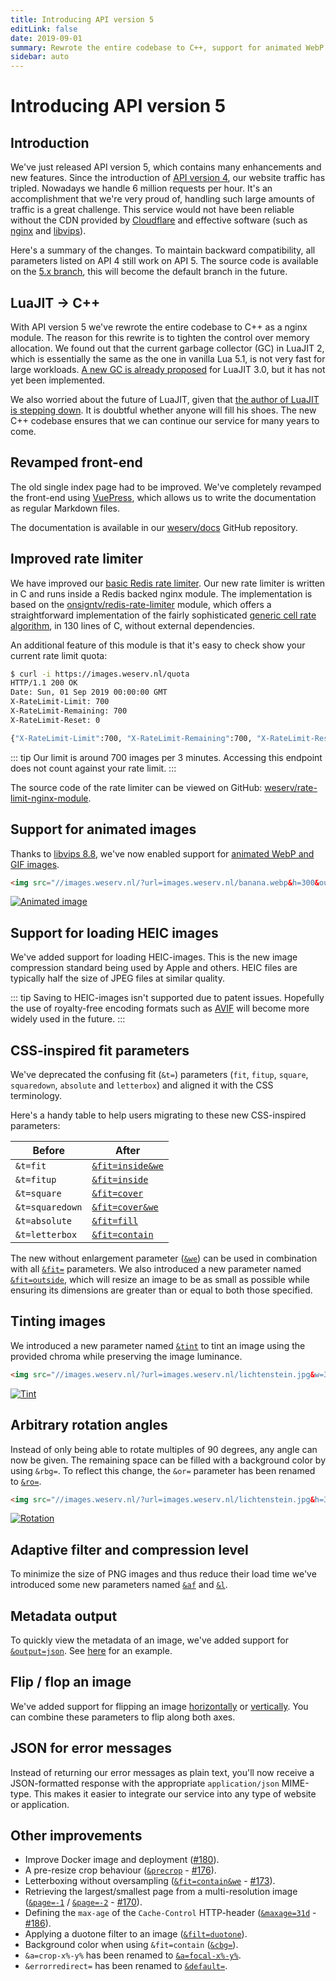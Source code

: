 ```yaml
---
title: Introducing API version 5
editLink: false
date: 2019-09-01
summary: Rewrote the entire codebase to C++, support for animated WebP and GIF images, plus many more improvements.
sidebar: auto
---
```


# Introducing API version 5

## Introduction
We've just released API version 5, which contains many enhancements and new features. Since the
introduction of [API version 4][version-4-post], our website traffic has tripled. Nowadays we handle 6 million requests per
hour. It's an accomplishment that we're very proud of, handling such large amounts of traffic is a great
challenge. This service would not have been reliable without the CDN provided by [Cloudflare][cloudflare] and
effective software (such as [nginx][nginx] and [libvips][libvips]).

Here's a summary of the changes. To maintain backward compatibility, all parameters listed on API 4 still
work on API 5. The source code is available on the [5.x branch][5.x-branch], this will become the default branch in
the future.

## LuaJIT → C++
With API version 5 we've rewrote the entire codebase to C++ as a nginx module. The reason for this
rewrite is to tighten the control over memory allocation. We found out that the current garbage collector
(GC) in LuaJIT 2, which is essentially the same as the one in vanilla Lua 5.1, is not very fast for large
workloads. [A new GC is already proposed][luajit-new-gc] for LuaJIT 3.0, but it has not yet been implemented.

We also worried about the future of LuaJIT, given that [the author of LuaJIT is stepping down][luajit-maintenance]. It is
doubtful whether anyone will fill his shoes. The new C++ codebase ensures that we can continue our
service for many years to come.

## Revamped front-end
The old single index page had to be improved. We've completely revamped the front-end using
[VuePress][vuepress], which allows us to write the documentation as regular Markdown files.

The documentation is available in our [weserv/docs][weserv-docs] GitHub repository.

## Improved rate limiter
We have improved our [basic Redis rate limiter](https://redis.io/commands/incr#pattern-rate-limiter-2). Our new rate limiter is written in C and runs inside a
Redis backed nginx module. The implementation is based on the [onsigntv/redis-rate-limiter][onsigntv/redis-rate-limiter] module,
which offers a straightforward implementation of the fairly sophisticated [generic cell rate algorithm][gcra],
in 130 lines of C, without external dependencies.

An additional feature of this module is that it's easy to check show your current rate limit quota:
```bash
$ curl -i https://images.weserv.nl/quota
HTTP/1.1 200 OK
Date: Sun, 01 Sep 2019 00:00:00 GMT
X-RateLimit-Limit: 700
X-RateLimit-Remaining: 700
X-RateLimit-Reset: 0

{"X-RateLimit-Limit":700, "X-RateLimit-Remaining":700, "X-RateLimit-Reset":0}
```

::: tip
Our limit is around 700 images per 3 minutes. Accessing this endpoint does not count against
your rate limit.
:::

The source code of the rate limiter can be viewed on GitHub: [weserv/rate-limit-nginx-module][rate-limit-nginx-module].

## Support for animated images
Thanks to [libvips 8.8][libvips-8.8], we've now enabled support for [animated WebP and GIF images][n-pages].

```html
<img src="//images.weserv.nl/?url=images.weserv.nl/banana.webp&h=300&output=gif&n=-1">
```
[![Animated image](/static/banana.webp?h=300&output=gif&n=-1)](/?url=images.weserv.nl/banana.webp&h=300&output=gif&n=-1)

## Support for loading HEIC images
We've added support for loading HEIC-images. This is the new image compression standard being used by
Apple and others. HEIC files are typically half the size of JPEG files at similar quality.

::: tip
Saving to HEIC-images isn't supported due to patent issues. Hopefully the use of royalty-free
encoding formats such as [AVIF][avif] will become more widely used in the future.
:::

## CSS-inspired fit parameters
We've deprecated the confusing fit (`&t=`) parameters (`fit`, `fitup`, `square`, `squaredown`, `absolute`
and `letterbox`) and aligned it with the CSS terminology.

Here's a handy table to help users migrating to these new CSS-inspired parameters:

| Before          | After                          |
| ----------------|--------------------------------|
| `&t=fit`        | [`&fit=inside&we`][fit-inside] |
| `&t=fitup`      | [`&fit=inside`][fit-inside]    |
| `&t=square`     | [`&fit=cover`][fit-cover]      |
| `&t=squaredown` | [`&fit=cover&we`][fit-cover]   |
| `&t=absolute`   | [`&fit=fill`][fit-fill]        |
| `&t=letterbox`  | [`&fit=contain`][fit-contain]  |

The new without enlargement parameter ([`&we`][without-enlargement]) can be used in combination with all [`&fit=`][fit]
parameters. We also introduced a new parameter named [`&fit=outside`][fit-outside], which will resize an image to
be as small as possible while ensuring its dimensions are greater than or equal to both those specified.

## Tinting images
We introduced a new parameter named [`&tint`][tint] to tint an image using the provided chroma
while preserving the image luminance.

```html
<img src="//images.weserv.nl/?url=images.weserv.nl/lichtenstein.jpg&w=300&tint=red">
```
[![Tint](/static/lichtenstein.jpg?w=300&tint=red)](/?url=images.weserv.nl/lichtenstein.jpg&w=300&tint=red)

## Arbitrary rotation angles
Instead of only being able to rotate multiples of 90 degrees, any angle can now be given. The remaining
space can be filled with a background color by using `&rbg=`. To reflect this change, the `&or=`
parameter has been renamed to [`&ro=`][rotation].

```html
<img src="//images.weserv.nl/?url=images.weserv.nl/lichtenstein.jpg&h=300&ro=45">
```
[![Rotation](/static/lichtenstein.jpg?h=300&ro=45)](/?url=images.weserv.nl/lichtenstein.jpg&h=300&ro=45)

## Adaptive filter and compression level
To minimize the size of PNG images and thus reduce their load time we've introduced some new
parameters named [`&af`][adaptive-filter] and [`&l`][compression-level].

## Metadata output
To quickly view the metadata of an image, we've added support for [`&output=json`][output].
See [here](/?url=images.weserv.nl/zebra.jpg&output=json) for an example.

## Flip / flop an image
We've added support for flipping an image [horizontally][flop] or [vertically][flip]. You can combine these parameters
to flip along both axes.

## JSON for error messages
Instead of returning our error messages as plain text, you'll now receive a JSON-formatted response with
the appropriate `application/json` MIME-type. This makes it easier to integrate our service into any
type of website or application.

## Other improvements
- Improve Docker image and deployment ([#180](https://github.com/weserv/images/issues/180)).
- A pre-resize crop behaviour ([`&precrop`][rectangle-crop] - [#176](https://github.com/weserv/images/issues/176)).
- Letterboxing without oversampling ([`&fit=contain&we`][without-enlargement] - [#173](https://github.com/weserv/images/issues/173)).
- Retrieving the largest/smallest page from a multi-resolution image ([`&page=-1`][page] /
  [`&page=-2`][page] - [#170](https://github.com/weserv/images/issues/170)).
- Defining the `max-age` of the `Cache-Control` HTTP-header ([`&maxage=31d`][cache-control] - [#186](https://github.com/weserv/images/issues/186)).
- Applying a duotone filter to an image ([`&filt=duotone`][filter]).
- Background color when using `&fit=contain` ([`&cbg=`][fit-contain]).
- `&a=crop-x%-y%` has been renamed to [`&a=focal-x%-y%`][focal-point].
- `&errorredirect=` has been renamed to [`&default=`][default-image].

[version-4-post]: /news/2018/07/29/introducing-api-4/
[cloudflare]: https://www.cloudflare.com/
[nginx]: https://nginx.org/
[libvips]: https://github.com/libvips/libvips
[vuepress]: https://vuepress.vuejs.org/
[weserv-docs]: https://github.com/weserv/docs
[5.x-branch]: https://github.com/weserv/images/tree/5.x
[luajit-new-gc]: http://wiki.luajit.org/New-Garbage-Collector
[luajit-maintenance]: https://www.freelists.org/post/luajit/Looking-for-new-LuaJIT-maintainers
[onsigntv/redis-rate-limiter]: https://github.com/onsigntv/redis-rate-limiter
[gcra]: https://en.wikipedia.org/wiki/Generic_cell_rate_algorithm
[rate-limit-nginx-module]: https://github.com/weserv/rate-limit-nginx-module
[libvips-8.8]: https://libvips.github.io/libvips/2019/04/22/What's-new-in-8.8.html
[n-pages]: ../docs/format.md#number-of-pages
[avif]: https://aomediacodec.github.io/av1-avif/
[fit]: ../docs/fit.md
[fit-inside]: ../docs/fit.md#inside
[fit-outside]: ../docs/fit.md#outside
[fit-cover]: ../docs/fit.md#cover
[fit-fill]: ../docs/fit.md#fill
[fit-contain]: ../docs/fit.md#contain
[without-enlargement]: ../docs/fit.md#without-enlargement
[tint]: ../docs/adjustment.md#tint
[rotation]: ../docs/orientation.md#rotation
[adaptive-filter]: ../docs/format.md#adaptive-filter
[compression-level]: ../docs/format.md#compression-level
[output]: ../docs/format.md#output
[flip]: ../docs/orientation.md#flip
[flop]: ../docs/orientation.md#flop
[filter]: ../docs/adjustment.md#filter
[focal-point]: ../docs/crop.md#focal-point
[default-image]: ../docs/format.md#default-image
[rectangle-crop]: ../docs/crop.md#rectangle-crop
[page]: ../docs/format.md#page
[cache-control]: ../docs/format.md#cache-control
